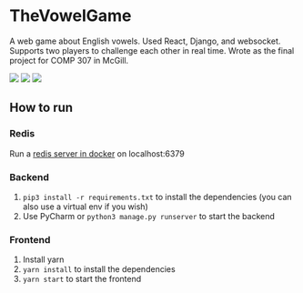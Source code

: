 # TheVowelGame
A web game about English vowels. Used React, Django, and websocket. Supports two players to challenge each other in real time. Wrote as the final project for COMP 307 in McGill.


![](https://user-images.githubusercontent.com/8275280/91279969-bda61b80-e7b8-11ea-8a3b-c2232e15367d.png)
![](https://user-images.githubusercontent.com/8275280/91280026-cd256480-e7b8-11ea-8e4b-e330284fb3a0.png)
![](https://user-images.githubusercontent.com/8275280/91280054-d57d9f80-e7b8-11ea-8e40-f8d06ae2c44b.png)


## How to run

### Redis

Run a [redis server in docker](https://hub.docker.com/_/redis) on localhost:6379

### Backend

1. `pip3 install -r requirements.txt`  to install the dependencies
(you can also use a virtual env if you wish)
2. Use PyCharm or `python3 manage.py runserver` to start the backend

### Frontend
1. Install yarn
2. `yarn install` to install the dependencies
3. `yarn start` to start the frontend
